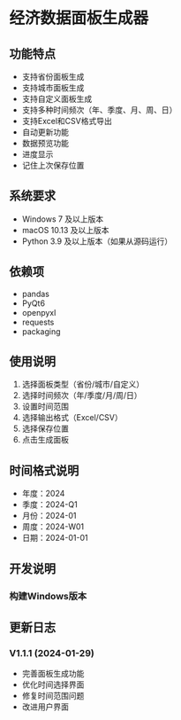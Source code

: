 # 经济数据面板生成器

## 功能特点
- 支持省份面板生成
- 支持城市面板生成
- 支持自定义面板生成
- 支持多种时间频次（年、季度、月、周、日）
- 支持Excel和CSV格式导出
- 自动更新功能
- 数据预览功能
- 进度显示
- 记住上次保存位置

## 系统要求
- Windows 7 及以上版本
- macOS 10.13 及以上版本
- Python 3.9 及以上版本（如果从源码运行）

## 依赖项
- pandas
- PyQt6
- openpyxl
- requests
- packaging

## 使用说明
1. 选择面板类型（省份/城市/自定义）
2. 选择时间频次（年/季度/月/周/日）
3. 设置时间范围
4. 选择输出格式（Excel/CSV）
5. 选择保存位置
6. 点击生成面板

## 时间格式说明
- 年度：2024
- 季度：2024-Q1
- 月份：2024-01
- 周度：2024-W01
- 日期：2024-01-01

## 开发说明
### 构建Windows版本

## 更新日志
### V1.1.1 (2024-01-29)
- 完善面板生成功能
- 优化时间选择界面
- 修复时间范围问题
- 改进用户界面